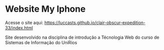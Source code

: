 # Website My Iphone

Acesse o site aqui: https://luccasts.github.io/clair-obscur-expedition-33/index.html </br>

Site desenvolvido na disciplina de introdução a Técnologia Web do curso de Sistemas de Informação do UniRios
